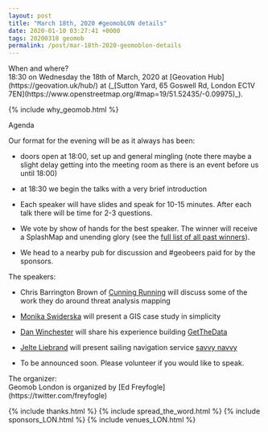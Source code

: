 ```yaml
--- 
layout: post
title: "March 18th, 2020 #geomobLON details"
date: 2020-01-10 03:27:41 +0000
tags: 20200318 geomob
permalink: /post/mar-18th-2020-geomoblon-details
---
```


<div class="heading">When and where?</div>
<span class="b">18:30 on Wednesday the 18th of March, 2020 </span>
at [Geovation Hub](https://geovation.uk/hub/) at (_[Sutton Yard, 65 Goswell Rd, London EC1V 7EN](https://www.openstreetmap.org/#map=19/51.52435/-0.09975)_).

{% include why_geomob.html %}

<div class="heading">Agenda</div>

Our format for the evening will be as it always has been:

* doors open at 18:00, set up and general mingling (note there maybe a slight
delay getting into the meeting room as there is an event before us until 18:00)

* at 18:30 we begin the talks with a very brief introduction

* Each speaker will have slides and speak for 10-15 minutes.
After each talk there will be time for 2-3 questions.

* We vote by show of hands for the best speaker. The winner will receive a SplashMap and unending glory (see the [full list of all past winners](http://geomobldn.org/past-speakers)). 

* We head to a nearby pub for discussion and #geobeers paid for by the
sponsors. 

<div class="heading">The speakers:</div>

* Chris Barrington Brown of [Cunning Running](http://www.cunningrunning.co.uk)
will discuss some of the work they do around threat analysis mapping 

* [Monika Swiderska](https://www.linkedin.com/in/monika-swiderska-aa370782/)
will present a GIS case study in simplicity

* [Dan Winchester](https://www.dan.co.uk/) will share his experience building
[GetTheData](https://www.getthedata.com/)

* [Jelte Liebrand](https://www.linkedin.com/in/jelte-liebrand/) will present
sailing navigation service [savvy navvy](https://www.savvy-navvy.com/)


* To be announced soon. Please volunteer if you would like to speak.


<div class="heading">The organizer:</div>
Geomob London is organized by [Ed Freyfogle](https://twitter.com/freyfogle)

{% include thanks.html %}
{% include spread_the_word.html %}
{% include sponsors_LON.html %}
{% include venues_LON.html %}
